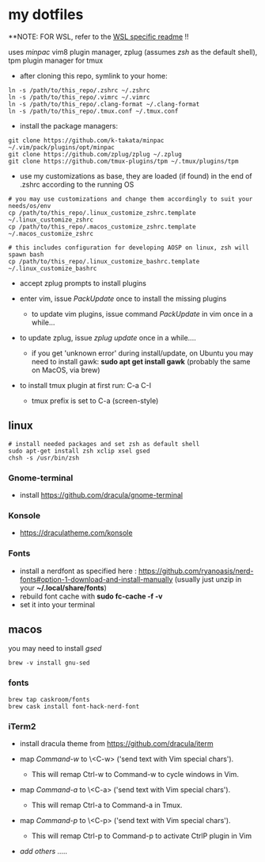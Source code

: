 # my dotfiles
**NOTE: FOR WSL, refer to the [WSL specific readme](./README-wsl.md) !!

uses _minpac_ vim8 plugin manager, zplug (assumes _zsh_ as the default shell), tpm plugin manager for tmux

* after cloning this repo, symlink to your home:
~~~
ln -s /path/to/this_repo/.zshrc ~/.zshrc
ln -s /path/to/this_repo/.vimrc ~/.vimrc 
ln -s /path/to/this_repo/.clang-format ~/.clang-format
ln -s /path/to/this_repo/.tmux.conf ~/.tmux.conf
~~~

* install the package managers:
~~~
git clone https://github.com/k-takata/minpac ~/.vim/pack/plugins/opt/minpac
git clone https://github.com/zplug/zplug ~/.zplug
git clone https://github.com/tmux-plugins/tpm ~/.tmux/plugins/tpm
~~~

* use my customizations as base, they are loaded (if found) in the end of .zshrc according to the running OS
~~~
# you may use customizations and change them accordingly to suit your needs/os/env
cp /path/to/this_repo/.linux_customize_zshrc.template ~/.linux_customize_zshrc
cp /path/to/this_repo/.macos_customize_zshrc.template ~/.macos_customize_zshrc

# this includes configuration for developing AOSP on linux, zsh will spawn bash
cp /path/to/this_repo/.linux_customize_bashrc.template ~/.linux_customize_bashrc 
~~~

* accept zplug prompts to install plugins

* enter vim, issue _PackUpdate_ once to install the missing plugins

	* to update vim plugins, issue command _PackUpdate_ in vim once in a while...

* to update zplug, issue _zplug update_ once in a while....
	* if you get 'unknown error' during install/update, on Ubuntu you may need to install gawk: __sudo apt get install gawk__ (probably the same on MacOS, via brew)
* to install tmux plugin at first run: C-a C-I
	* tmux prefix is set to C-a (screen-style)
		
## linux
~~~
# install needed packages and set zsh as default shell
sudo apt-get install zsh xclip xsel gsed
chsh -s /usr/bin/zsh
~~~

### Gnome-terminal
* install https://github.com/dracula/gnome-terminal

### Konsole
* https://draculatheme.com/konsole

### Fonts
* install a nerdfont as specified here : https://github.com/ryanoasis/nerd-fonts#option-1-download-and-install-manually (usually just unzip in your __~/.local/share/fonts__)
* rebuild font cache with __sudo fc-cache -f -v__
* set it into your terminal

## macos
you may need to install *gsed*
~~~
brew -v install gnu-sed
~~~

### fonts
~~~
brew tap caskroom/fonts
brew cask install font-hack-nerd-font
~~~

### iTerm2
* install dracula theme from https://github.com/dracula/iterm

* map _Command-w_ to \\\<C-w> ('send text with Vim special chars').
	* This will remap Ctrl-w to Command-w to cycle windows in Vim.
* map _Command-a_ to \\\<C-a> ('send text with Vim special chars').
	* This will remap Ctrl-a to Command-a in Tmux.
* map _Command-p_ to \\\<C-p> ('send text with Vim special chars').
	* This will remap Ctrl-p to Command-p to activate CtrlP plugin in Vim 
* _add others ....._




